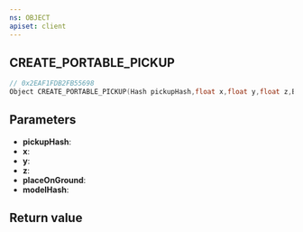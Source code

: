 ```yaml
---
ns: OBJECT
apiset: client
---
```

## CREATE_PORTABLE_PICKUP

```c
// 0x2EAF1FDB2FB55698
Object CREATE_PORTABLE_PICKUP(Hash pickupHash,float x,float y,float z,BOOL placeOnGround,Hash modelHash);
```


## Parameters
* **pickupHash**:
* **x**:
* **y**:
* **z**:
* **placeOnGround**:
* **modelHash**:

## Return value